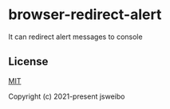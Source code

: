 # browser-redirect-alert

It can redirect alert messages to console

## License

[MIT](https://opensource.org/licenses/MIT)

Copyright (c) 2021-present jsweibo
